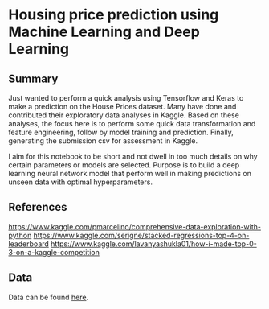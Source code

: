 # Housing price prediction using Machine Learning and Deep Learning

## Summary
Just wanted to perform a quick analysis using Tensorflow and Keras to make a prediction on the House Prices dataset. Many have done and contributed their exploratory data analyses in Kaggle. Based on these analyses, the focus here is to perform some quick data transformation and feature engineering, follow by model training and prediction. Finally, generating the submission csv for assessment in Kaggle.

I aim for this notebook to be short and not dwell in too much details on why certain parameters or models are selected. Purpose is to build a deep learning neural network model that perform well in making predictions on unseen data with optimal hyperparameters.

## References
https://www.kaggle.com/pmarcelino/comprehensive-data-exploration-with-python
https://www.kaggle.com/serigne/stacked-regressions-top-4-on-leaderboard
https://www.kaggle.com/lavanyashukla01/how-i-made-top-0-3-on-a-kaggle-competition

## Data
Data can be found [here](https://www.kaggle.com/c/house-prices-advanced-regression-techniques/data).
